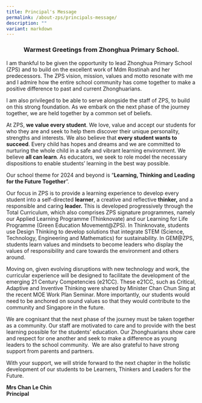 ```yaml
---
title: Principal's Message
permalink: /about-zps/principals-message/
description: ""
variant: markdown
---
```

### **<center>Warmest Greetings from Zhonghua Primary School.</center>**
      
I am thankful to be given the opportunity to lead Zhonghua Primary School (ZPS) and to build on the excellent work of Mdm Rostinah and her predecessors. The ZPS vision, mission, values and motto resonate with me and I admire how the entire school community has come together to make a positive difference to past and current Zhonghuarians.

I am also privileged to be able to serve alongside the staff of ZPS, to build on this strong foundation. As we embark on the next phase of the journey together, we are held together by a common set of beliefs.

At ZPS, **we value every student**. We love, value and accept our students for who they are and seek to help them discover their unique personality, strengths and interests. We also believe that **every student wants to succeed**. Every child has hopes and dreams and we are committed to nurturing the whole child in a safe and vibrant learning environment. We believe **all can learn**. As educators, we seek to role model the necessary dispositions to enable students’ learning in the best way possible.

Our school theme for 2024 and beyond is “**Learning, Thinking and Leading for the Future Together**”.

Our focus in ZPS is to provide a learning experience to develop every student into a self-directed **learner**, a creative and reflective **thinker,** and a responsible and caring **leader.** This is developed progressively through the Total Curriculum, which also comprises ZPS signature programmes, namely our Applied Learning Programme (Thinknovate) and our Learning for Life Programme (Green Education Movement@ZPS). In Thinknovate, students use Design Thinking to develop solutions that integrate STEM (Science, Technology, Engineering and Mathematics) for sustainability. In GEM@ZPS, students learn values and mindsets to become leaders who display the values of responsibility and care towards the environment and others around.

Moving on, given evolving disruptions with new technology and work, the curricular experience will be designed to facilitate the development of the emerging 21 Century Competencies (e21CC). These e21CC, such as Critical, Adaptive and Inventive Thinking were shared by Minister Chan Chun Sing at the recent MOE Work Plan Seminar. More importantly, our students would need to be anchored on sound values so that they would contribute to the community and Singapore in the future.

We are cognisant that the next phase of the journey must be taken together as a community. Our staff are motivated to care and to provide with the best learning possible for the students’ education. Our Zhonghuarians show care and respect for one another and seek to make a difference as young leaders to the school community. &nbsp;We are also grateful to have strong support from parents and partners.

With your support, we will stride forward to the next chapter in the holistic development of our students to be Learners, Thinkers and Leaders for the Future.

**Mrs Chan Le Chin**
<br>**Principal**